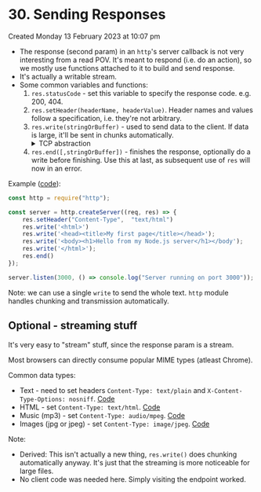 # 30. Sending Responses
Created Monday 13 February 2023 at 10:07 pm

- The response (second param) in an `http`'s server callback is not very interesting from a read POV. It's meant to respond (i.e. do an action), so we mostly use functions attached to it to build and send response.
- It's actually a writable stream.
- Some common variables and functions:
	1. `res.statusCode` - set this variable to specify the response code. e.g. 200, 404.
	2. `res.setHeader(headerName, headerValue)`. Header names and values follow a specification, i.e. they're not arbitrary.
	3. `res.write(stringOrBuffer)` - used to send data to the client. If data is large, it'll be sent in chunks automatically. <details><summary>TCP abstraction</summary>`write`, I guess, is an abstraction for sending TCP packets. The exact number of TCP packets will depend on the agreed MSS (Maximum Segment Size) of the connection. Since it's a abstraction over TCP, `res.write` works within the existing HTTP connection without creating a new one.</details>
	4. `res.end([,stringOrBuffer])` - finishes the response, optionally do a write before finishing. Use this at last, as subsequent use of `res` will now in an error.

Example ([code](https://github.com/exemplar-codes/nodejs-server-academind/commit/93d4ca94b4194bfc3d5d69ea186f03426a9fa7b1)):
```js
const http = require("http");

const server = http.createServer((req, res) => {
	res.setHeader("Content-Type",  "text/html")
	res.write('<html>')
	res.write('<head><title>My first page</title></head>');
	res.write('<body><h1>Hello from my Node.js server</h1></body');
	res.write('</html>');
	res.end()
});

server.listen(3000, () => console.log("Server running on port 3000"));
```
Note: we can use a single `write` to send the whole text. `http` module handles chunking and transmission automatically.


## Optional - streaming stuff
It's very easy to "stream" stuff, since the response param is a stream.

Most browsers can directly consume popular MIME types (atleast Chrome).

Common data types:
- Text - need to set headers `Content-Type: text/plain` and `X-Content-Type-Options: nosniff`. [Code](https://github.com/exemplar-codes/nodejs-server-academind/commit/a251ee567861b835c46c9e17c1c8106f4aeb8236)
- HTML - set `Content-Type: text/html`. [Code](https://github.com/exemplar-codes/nodejs-server-academind/commit/665951340266df242d7573aba4a249e122d68ef2)
- Music (mp3) - set `Content-Type: audio/mpeg`. [Code](https://github.com/exemplar-codes/nodejs-server-academind/commit/66d92a21d7efc55e103b3e312b395ac5889a8dcb)
- Images (jpg or jpeg) - set `Content-Type: image/jpeg`. [Code](https://github.com/exemplar-codes/nodejs-server-academind/commit/77081114e9f10e3440873640993cb3a6a1f315bd)

Note: 
- Derived: This isn't actually a new thing, `res.write()` does chunking automatically anyway. It's just that the streaming is more noticeable for large files.
- No client code was needed here. Simply visiting the endpoint worked.